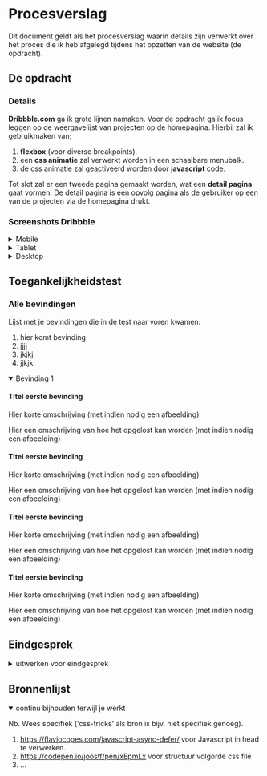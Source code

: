 # Procesverslag
Dit document geldt als het procesverslag waarin details zijn verwerkt over het proces die ik heb afgelegd tijdens het opzetten van de website (de opdracht).

## De opdracht

### Details
**Dribbble.com** ga ik grote lijnen namaken.
Voor de opdracht ga ik focus leggen op de weergavelijst van projecten op de homepagina. 
Hierbij zal ik gebruikmaken van;
1. **flexbox** (voor diverse breakpoints).
2. een **css animatie** zal verwerkt worden in een schaalbare menubalk.
3. de css animatie zal geactiveerd worden door **javascript** code.

Tot slot zal er een tweede pagina gemaakt worden, wat een **detail pagina** gaat vormen. De detail pagina is een opvolg pagina als de gebruiker op een van de projecten via de homepagina drukt.

### Screenshots Dribbble

<details>
<summary>Mobile</summary>

![This is an image](images/logboek/mobile/home.png)
<sub>Homepage</sub>

![This is an image](images/logboek/mobile/detail.png)
<sub>Detail page</sub>
</details>

<details>
<summary>Tablet</summary>

![This is an image](images/logboek/tablet/home.png)
<sub>Homepage</sub>

![This is an image](images/logboek/tablet/detail.png)
<sub>Detail page</sub>
</details>

<details>
<summary>Desktop</summary>

![This is an image](images/logboek/desktop/home.png)
<sub>Homepage</sub>

![This is an image](images/logboek/desktop/detail.png)
<sub>Detail page</sub>
</details>

## Toegankelijkheidstest

### Alle bevindingen
Lijst met je bevindingen die in de test naar voren kwamen:
1. hier komt bevinding
2. jjjj
3. jkjkj
4. jjkjk

<details open>
<summary>Bevinding 1</summary>

#### Titel eerste bevinding
Hier korte omschrijving (met indien nodig een afbeelding)

Hier een omschrijving van hoe het opgelost kan worden (met indien nodig een afbeelding)
</details>

#### Titel eerste bevinding
Hier korte omschrijving (met indien nodig een afbeelding)

Hier een omschrijving van hoe het opgelost kan worden (met indien nodig een afbeelding)
</details>

#### Titel eerste bevinding
Hier korte omschrijving (met indien nodig een afbeelding)

Hier een omschrijving van hoe het opgelost kan worden (met indien nodig een afbeelding)
</details>

#### Titel eerste bevinding
Hier korte omschrijving (met indien nodig een afbeelding)

Hier een omschrijving van hoe het opgelost kan worden (met indien nodig een afbeelding)
</details>

## Eindgesprek

<details>
<summary>uitwerken voor eindgesprek</summary>

### Stand van zaken
hier dit ging goed & dit was lastig (neem ook screenshots op van delen van je website en code)

### Screenshot(s)

hier screenshot(s) van je eindresultaat

</details>

## Bronnenlijst

<details open>
<summary>continu bijhouden terwijl je werkt</summary>

Nb. Wees specifiek ('css-tricks' als bron is bijv. niet specifiek genoeg).

1. https://flaviocopes.com/javascript-async-defer/ voor Javascript in head te verwerken.
2. https://codepen.io/joostf/pen/xEpmLx voor structuur volgorde css file
3. ...

</details>
